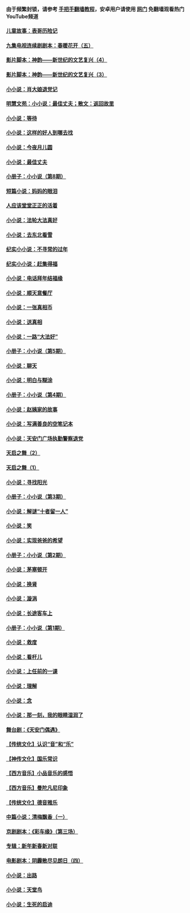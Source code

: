 #### 由于频繁封锁，请参考 [手把手翻墙教程](https://github.com/gfw-breaker/guides/wiki/)，安卓用户请使用 [网门](https://github.com/gfw-breaker/nogfw/blob/master/dl.md?t=06101200) 免翻墙观看热门YouTube频道 

#### [儿童故事：表哥历险记](../pages/328/383535.md?t=06101200) 

#### [九集电视连续剧剧本：春暖花开（五）](../pages/328/275919.md?t=06101200) 

#### [影片脚本：神韵——新世纪的文艺复兴（4）](../pages/328/266089.md?t=06101200) 

#### [影片脚本：神韵——新世纪的文艺复兴（3）](../pages/328/266087.md?t=06101200) 

#### [小小说：肖大娘退党记](../pages/328/239807.md?t=06101200) 

#### [明慧文苑：小小说：最佳丈夫；散文：返回故里](../pages/328/3439.md?t=06101200) 

#### [小小说：等待](../pages/328/223927.md?t=06101200) 

#### [小小说：这样的好人到哪去找](../pages/328/209396.md?t=06101200) 

#### [小小说：今夜月儿圆](../pages/328/193588.md?t=06101200) 

#### [小小说：最佳丈夫](../pages/328/190938.md?t=06101200) 

#### [小册子：小小说（第8期）](../pages/328/188202.md?t=06101200) 

#### [短篇小说：妈妈的眼泪](../pages/328/187712.md?t=06101200) 

#### [人应该堂堂正正的活着](../pages/328/182430.md?t=06101200) 

#### [小小说：法轮大法真好](../pages/328/174669.md?t=06101200) 

#### [小小说：去东北看雪](../pages/328/173882.md?t=06101200) 

#### [纪实小小说：不寻常的过年](../pages/328/173187.md?t=06101200) 

#### [纪实小小说：赶集得福](../pages/328/172652.md?t=06101200) 

#### [小小说：电话拜年结福缘](../pages/328/172533.md?t=06101200) 

#### [小小说：顺天意餐厅](../pages/328/170182.md?t=06101200) 

#### [小小说：一张真相币](../pages/328/169410.md?t=06101200) 

#### [小小说：送真相](../pages/328/166713.md?t=06101200) 

#### [小小说：一路“大法好”](../pages/328/162016.md?t=06101200) 

#### [小册子：小小说（第5期）](../pages/328/161131.md?t=06101200) 

#### [小小说：聊天](../pages/328/159640.md?t=06101200) 

#### [小小说：明白与糊涂](../pages/328/158101.md?t=06101200) 

#### [小册子：小小说（第4期）](../pages/328/158006.md?t=06101200) 

#### [小小说：赵姨家的故事](../pages/328/157843.md?t=06101200) 

#### [小小说：写满善良的空笔记本](../pages/328/157382.md?t=06101200) 

#### [小小说：天安门广场执勤警察退党](../pages/328/156982.md?t=06101200) 

#### [天启之舞（2）](../pages/328/153440.md?t=06101200) 

#### [天启之舞（1）](../pages/328/153439.md?t=06101200) 

#### [小小说：寻找阳光](../pages/328/153065.md?t=06101200) 

#### [小册子：小小说（第3期）](../pages/328/151715.md?t=06101200) 

#### [小小说：解谜“十者留一人”](../pages/328/148967.md?t=06101200) 

#### [小小说：笑](../pages/328/148905.md?t=06101200) 

#### [小小说：实现爸爸的希望](../pages/328/148096.md?t=06101200) 

#### [小册子：小小说（第2期）](../pages/328/147214.md?t=06101200) 

#### [小小说：茅塞顿开](../pages/328/147030.md?t=06101200) 

#### [小小说：换肾](../pages/328/146770.md?t=06101200) 

#### [小小说：漩涡](../pages/328/146683.md?t=06101200) 

#### [小小说：长途客车上](../pages/328/145076.md?t=06101200) 

#### [小册子：小小说（第1期）](../pages/328/143963.md?t=06101200) 

#### [小小说：救度](../pages/328/143927.md?t=06101200) 

#### [小小说：看杆儿](../pages/328/142137.md?t=06101200) 

#### [小小说：上任前的一课](../pages/328/140808.md?t=06101200) 

#### [小小说：理解](../pages/328/140476.md?t=06101200) 

#### [小小说：念](../pages/328/139513.md?t=06101200) 

#### [小小说：那一刻，我的眼睛湿润了](../pages/328/138476.md?t=06101200) 

#### [舞台剧：《天安门偶遇》](../pages/328/117155.md?t=06101200) 

#### [【传统文化】认识“音”和“乐”](../pages/328/108667.md?t=06101200) 

#### [【神传文化】国乐常识](../pages/328/104225.md?t=06101200) 

#### [【西方音乐】小品音乐的感悟](../pages/328/102924.md?t=06101200) 

#### [【西方音乐】曼陀凡尼印象](../pages/328/102922.md?t=06101200) 

#### [【传统文化】德音雅乐](../pages/328/102923.md?t=06101200) 

#### [中篇小说：清梅飘香（一）](../pages/328/101058.md?t=06101200) 

#### [京剧剧本：《彩车缘》（第三场）](../pages/328/96434.md?t=06101200) 

#### [专辑：新年新春新对联](../pages/328/94991.md?t=06101200) 

#### [电影剧本：阴霾散尽见朗日（四）](../pages/328/87081.md?t=06101200) 

#### [小小说：出路](../pages/328/84848.md?t=06101200) 

#### [小小说：天堂鸟](../pages/328/83084.md?t=06101200) 

#### [小小说：生死的启迪](../pages/328/70977.md?t=06101200) 

